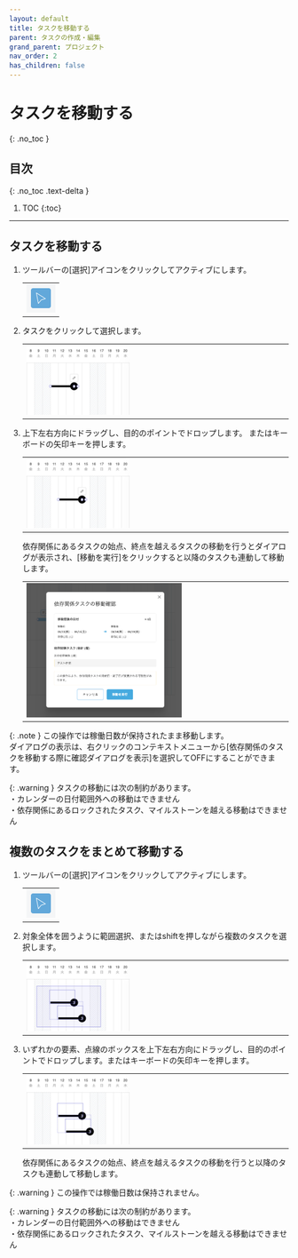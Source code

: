 ```yaml
---
layout: default
title: タスクを移動する
parent: タスクの作成・編集
grand_parent: プロジェクト
nav_order: 2
has_children: false
---
```


# タスクを移動する
{: .no_toc }

## 目次
{: .no_toc .text-delta }

1. TOC
{:toc}

---

## タスクを移動する

1. ツールバーの[選択]アイコンをクリックしてアクティブにします。
   
   <table><tr><td>
   <img src="/assets/images/activetool-selection.png" width="52px">
   </td></tr></table>

2. タスクをクリックして選択します。

   <table><tr><td>
   <img src="/assets/images/projects/task/move-task/1.png" width="40%">
   </td></tr></table>

3. 上下左右方向にドラッグし、目的のポイントでドロップします。
またはキーボードの矢印キーを押します。

   <table><tr><td>
   <img src="/assets/images/projects/task/move-task/2.png" width="40%">
   </td></tr></table>

   依存関係にあるタスクの始点、終点を越えるタスクの移動を行うとダイアログが表示され、[移動を実行]をクリックすると以降のタスクも連動して移動します。

   <table><tr><td>
   <img src="/assets/images/projects/task/move-task/5.png" width="60%">
   </td></tr></table>

{: .note }
この操作では稼働日数が保持されたまま移動します。    
ダイアログの表示は、右クリックのコンテキストメニューから[依存関係のタスクを移動する際に確認ダイアログを表示]を選択してOFFにすることができます。

{: .warning }
タスクの移動には次の制約があります。  
・カレンダーの日付範囲外への移動はできません  
・依存関係にあるロックされたタスク、マイルストーンを越える移動はできません

## 複数のタスクをまとめて移動する

1. ツールバーの[選択]アイコンをクリックしてアクティブにします。

   <table><tr><td>
   <img src="/assets/images/activetool-selection.png" width="52px">
   </td></tr></table>

2. 対象全体を囲うように範囲選択、またはshiftを押しながら複数のタスクを選択します。

   <table><tr><td>
   <img src="/assets/images/projects/task/move-task/3.png" width="40%">
   </td></tr></table>
    
3. いずれかの要素、点線のボックスを上下左右方向にドラッグし、目的のポイントでドロップします。またはキーボードの矢印キーを押します。

   <table><tr><td>
   <img src="/assets/images/projects/task/move-task/4.png" width="40%">
   </td></tr></table>

   依存関係にあるタスクの始点、終点を越えるタスクの移動を行うと以降のタスクも連動して移動します。

{: .warning }
この操作では稼働日数は保持されません。    

{: .warning }
タスクの移動には次の制約があります。  
・カレンダーの日付範囲外への移動はできません  
・依存関係にあるロックされたタスク、マイルストーンを越える移動はできません